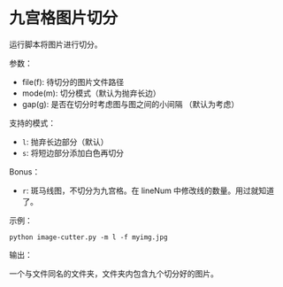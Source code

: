 # 九宫格图片切分

运行脚本将图片进行切分。

参数：

* file(f): 待切分的图片文件路径
* mode(m): 切分模式（默认为抛弃长边）
* gap(g): 是否在切分时考虑图与图之间的小间隔 （默认为考虑）



支持的模式：

* `l`: 抛弃长边部分（默认）
* `s`: 将短边部分添加白色再切分

Bonus：

* `r`: 斑马线图，不切分为九宫格。在 lineNum 中修改线的数量。用过就知道了。



示例：

```
python image-cutter.py -m l -f myimg.jpg
```



输出：

一个与文件同名的文件夹，文件夹内包含九个切分好的图片。